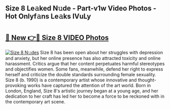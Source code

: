 ## Size 8 Le𝚊ked N𝚞de - Part-v1w Video Photos - Hot Onlyf𝚊ns Le𝚊ks IVuLy

# <h2><a href="http://ab99257.deff.icu/?id=Size+8">🔗 New 👉🔴 Size 8 VIDEO Photos</a></h2>

[![Size 8 N𝚞des](https://i.imgur.com/rIISA9y.gif)](http://ab99257.deff.icu/?id=Size+8)
Size 8 has been open about her struggles with depression and anxiety, but her online presence has also attracted toxicity and online harassment. Critics argue that her content perpetuates harmful stereotypes and objectifies women. Some fans, meanwhile, defend her right to express herself and criticize the double standards surrounding female sexuality. Size 8 (b. 1990) is a contemporary artist whose innovative and thought-provoking works have captured the attention of the art world. Born in London, England, Size 8's artistic journey began at a young age, and her dedication to her craft has led her to become a force to be reckoned with in the contemporary art scene.
